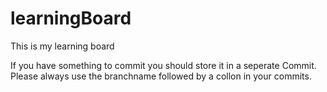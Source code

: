 # learningBoard

This is my learning board

If you have something to commit you should store it in a seperate Commit.
Please always use the branchname followed by a collon in your commits.
